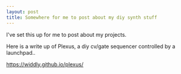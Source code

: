 ```yaml
---
layout: post
title: Somewhere for me to post about my diy synth stuff
---
```


I've set this up for me to post about my projects.

Here is a write up of Plexus, a diy cv/gate sequencer controlled by a launchpad..

https://widdly.github.io/plexus/
